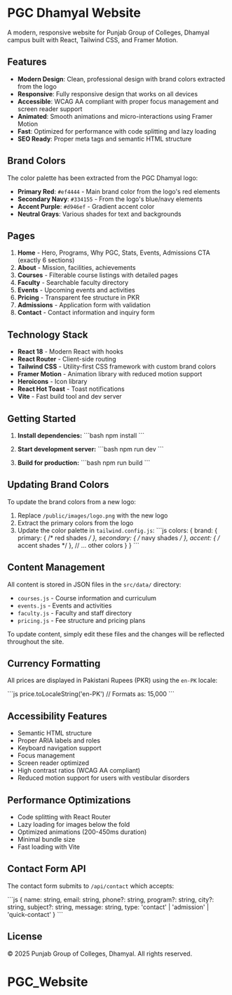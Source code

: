 # PGC Dhamyal Website

A modern, responsive website for Punjab Group of Colleges, Dhamyal campus built with React, Tailwind CSS, and Framer Motion.

## Features

- **Modern Design**: Clean, professional design with brand colors extracted from the logo
- **Responsive**: Fully responsive design that works on all devices
- **Accessible**: WCAG AA compliant with proper focus management and screen reader support
- **Animated**: Smooth animations and micro-interactions using Framer Motion
- **Fast**: Optimized for performance with code splitting and lazy loading
- **SEO Ready**: Proper meta tags and semantic HTML structure

## Brand Colors

The color palette has been extracted from the PGC Dhamyal logo:

- **Primary Red**: `#ef4444` - Main brand color from the logo's red elements
- **Secondary Navy**: `#334155` - From the logo's blue/navy elements  
- **Accent Purple**: `#d946ef` - Gradient accent color
- **Neutral Grays**: Various shades for text and backgrounds

## Pages

1. **Home** - Hero, Programs, Why PGC, Stats, Events, Admissions CTA (exactly 6 sections)
2. **About** - Mission, facilities, achievements
3. **Courses** - Filterable course listings with detailed pages
4. **Faculty** - Searchable faculty directory
5. **Events** - Upcoming events and activities
6. **Pricing** - Transparent fee structure in PKR
7. **Admissions** - Application form with validation
8. **Contact** - Contact information and inquiry form

## Technology Stack

- **React 18** - Modern React with hooks
- **React Router** - Client-side routing
- **Tailwind CSS** - Utility-first CSS framework with custom brand colors
- **Framer Motion** - Animation library with reduced motion support
- **Heroicons** - Icon library
- **React Hot Toast** - Toast notifications
- **Vite** - Fast build tool and dev server

## Getting Started

1. **Install dependencies:**
   \`\`\`bash
   npm install
   \`\`\`

2. **Start development server:**
   \`\`\`bash
   npm run dev
   \`\`\`

3. **Build for production:**
   \`\`\`bash
   npm run build
   \`\`\`

## Updating Brand Colors

To update the brand colors from a new logo:

1. Replace `/public/images/logo.png` with the new logo
2. Extract the primary colors from the logo
3. Update the color palette in `tailwind.config.js`:
   \`\`\`js
   colors: {
     brand: {
       primary: { /* red shades */ },
       secondary: { /* navy shades */ },
       accent: { /* accent shades */ },
       // ... other colors
     }
   }
   \`\`\`

## Content Management

All content is stored in JSON files in the `src/data/` directory:

- `courses.js` - Course information and curriculum
- `events.js` - Events and activities
- `faculty.js` - Faculty and staff directory
- `pricing.js` - Fee structure and pricing plans

To update content, simply edit these files and the changes will be reflected throughout the site.

## Currency Formatting

All prices are displayed in Pakistani Rupees (PKR) using the `en-PK` locale:

\`\`\`js
price.toLocaleString('en-PK') // Formats as: 15,000
\`\`\`

## Accessibility Features

- Semantic HTML structure
- Proper ARIA labels and roles
- Keyboard navigation support
- Focus management
- Screen reader optimized
- High contrast ratios (WCAG AA compliant)
- Reduced motion support for users with vestibular disorders

## Performance Optimizations

- Code splitting with React Router
- Lazy loading for images below the fold
- Optimized animations (200-450ms duration)
- Minimal bundle size
- Fast loading with Vite

## Contact Form API

The contact form submits to `/api/contact` which accepts:

\`\`\`js
{
  name: string,
  email: string,
  phone?: string,
  program?: string,
  city?: string,
  subject?: string,
  message: string,
  type: 'contact' | 'admission' | 'quick-contact'
}
\`\`\`

## License

© 2025 Punjab Group of Colleges, Dhamyal. All rights reserved.
# PGC_Website
